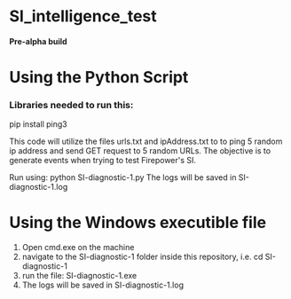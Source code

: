 # SI_intelligence_test
#### Pre-alpha build

# Using the Python Script

### Libraries needed to run this:

pip install ping3

This code will utilize the files urls.txt and ipAddress.txt to to ping 5 random ip address and send GET request to 5 random URLs.
The objective is to generate events when trying to test Firepower's SI.

  Run using: python SI-diagnostic-1.py
  The logs will be saved in SI-diagnostic-1.log

# Using the Windows executible file

1. Open cmd.exe on the machine 
2. navigate to the SI-diagnostic-1 folder inside this repository, i.e. cd SI-diagnostic-1
3. run the file: SI-diagnostic-1.exe
4. The logs will be saved in SI-diagnostic-1.log
